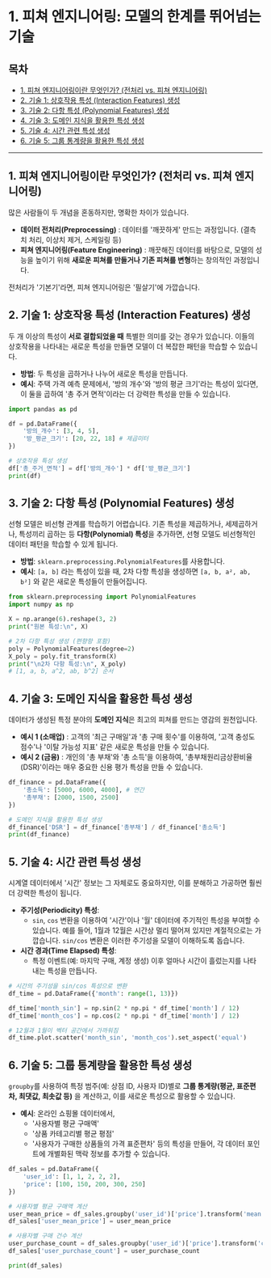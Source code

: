 # 1. 피쳐 엔지니어링: 모델의 한계를 뛰어넘는 기술

## 목차
- [1. 피쳐 엔지니어링이란 무엇인가? (전처리 vs. 피쳐 엔지니어링)](#1-피쳐-엔지니어링이란-무엇인가-전처리-vs-피쳐-엔지니어링)
- [2. 기술 1: 상호작용 특성 (Interaction Features) 생성](#2-기술-1-상호작용-특성-interaction-features-생성)
- [3. 기술 2: 다항 특성 (Polynomial Features) 생성](#3-기술-2-다항-특성-polynomial-features-생성)
- [4. 기술 3: 도메인 지식을 활용한 특성 생성](#4-기술-3-도메인-지식을-활용한-특성-생성)
- [5. 기술 4: 시간 관련 특성 생성](#5-기술-4-시간-관련-특성-생성)
- [6. 기술 5: 그룹 통계량을 활용한 특성 생성](#6-기술-5-그룹-통계량을-활용한-특성-생성)


---

## 1. 피쳐 엔지니어링이란 무엇인가? (전처리 vs. 피쳐 엔지니어링)

많은 사람들이 두 개념을 혼동하지만, 명확한 차이가 있습니다.
- **데이터 전처리(Preprocessing)** : 데이터를 '깨끗하게' 만드는 과정입니다. (결측치 처리, 이상치 제거, 스케일링 등)
- **피쳐 엔지니어링(Feature Engineering)** : 깨끗해진 데이터를 바탕으로, 모델의 성능을 높이기 위해 **새로운 피쳐를 만들거나 기존 피쳐를 변형**하는 창의적인 과정입니다.

전처리가 '기본기'라면, 피쳐 엔지니어링은 '필살기'에 가깝습니다.

## 2. 기술 1: 상호작용 특성 (Interaction Features) 생성

두 개 이상의 특성이 **서로 결합되었을 때** 특별한 의미를 갖는 경우가 있습니다. 이들의 상호작용을 나타내는 새로운 특성을 만들면 모델이 더 복잡한 패턴을 학습할 수 있습니다.

- **방법**: 두 특성을 곱하거나 나누어 새로운 특성을 만듭니다.
- **예시**: 주택 가격 예측 문제에서, '방의 개수'와 '방의 평균 크기'라는 특성이 있다면, 이 둘을 곱하여 '총 주거 면적'이라는 더 강력한 특성을 만들 수 있습니다.

```python
import pandas as pd

df = pd.DataFrame({
    '방의_개수': [3, 4, 5],
    '방_평균_크기': [20, 22, 18] # 제곱미터
})

# 상호작용 특성 생성
df['총_주거_면적'] = df['방의_개수'] * df['방_평균_크기']
print(df)
```

## 3. 기술 2: 다항 특성 (Polynomial Features) 생성

선형 모델은 비선형 관계를 학습하기 어렵습니다. 기존 특성을 제곱하거나, 세제곱하거나, 특성끼리 곱하는 등 **다항(Polynomial) 특성**을 추가하면, 선형 모델도 비선형적인 데이터 패턴을 학습할 수 있게 됩니다.

- **방법**: `sklearn.preprocessing.PolynomialFeatures`를 사용합니다.
- **예시**: `[a, b]` 라는 특성이 있을 때, 2차 다항 특성을 생성하면 `[a, b, a², ab, b²]` 와 같은 새로운 특성들이 만들어집니다.

```python
from sklearn.preprocessing import PolynomialFeatures
import numpy as np

X = np.arange(6).reshape(3, 2)
print("원본 특성:\n", X)

# 2차 다항 특성 생성 (편향항 포함)
poly = PolynomialFeatures(degree=2)
X_poly = poly.fit_transform(X)
print("\n2차 다항 특성:\n", X_poly)
# [1, a, b, a^2, ab, b^2] 순서
```

## 4. 기술 3: 도메인 지식을 활용한 특성 생성

데이터가 생성된 특정 분야의 **도메인 지식**은 최고의 피쳐를 만드는 영감의 원천입니다.

- **예시 1 (소매업)** : 고객의 '최근 구매일'과 '총 구매 횟수'를 이용하여, '고객 충성도 점수'나 '이탈 가능성 지표' 같은 새로운 특성을 만들 수 있습니다.
- **예시 2 (금융)** : 개인의 '총 부채'와 '총 소득'을 이용하여, '총부채원리금상환비율(DSR)'이라는 매우 중요한 신용 평가 특성을 만들 수 있습니다.

```python
df_finance = pd.DataFrame({
    '총소득': [5000, 6000, 4000], # 연간
    '총부채': [2000, 1500, 2500]
})

# 도메인 지식을 활용한 특성 생성
df_finance['DSR'] = df_finance['총부채'] / df_finance['총소득']
print(df_finance)
```

## 5. 기술 4: 시간 관련 특성 생성

시계열 데이터에서 '시간' 정보는 그 자체로도 중요하지만, 이를 분해하고 가공하면 훨씬 더 강력한 특성이 됩니다.

- **주기성(Periodicity) 특성**:
    - `sin`, `cos` 변환을 이용하여 '시간'이나 '월' 데이터에 주기적인 특성을 부여할 수 있습니다. 예를 들어, 1월과 12월은 시간상 멀리 떨어져 있지만 계절적으로는 가깝습니다. `sin/cos` 변환은 이러한 주기성을 모델이 이해하도록 돕습니다.
- **시간 경과(Time Elapsed) 특성**:
    - 특정 이벤트(예: 마지막 구매, 계정 생성) 이후 얼마나 시간이 흘렀는지를 나타내는 특성을 만듭니다.

```python
# 시간의 주기성을 sin/cos 특성으로 변환
df_time = pd.DataFrame({'month': range(1, 13)})

df_time['month_sin'] = np.sin(2 * np.pi * df_time['month'] / 12)
df_time['month_cos'] = np.cos(2 * np.pi * df_time['month'] / 12)

# 12월과 1월이 벡터 공간에서 가까워짐
df_time.plot.scatter('month_sin', 'month_cos').set_aspect('equal')
```

## 6. 기술 5: 그룹 통계량을 활용한 특성 생성

`groupby`를 사용하여 특정 범주(예: 상점 ID, 사용자 ID)별로 **그룹 통계량(평균, 표준편차, 최댓값, 최솟값 등)**  을 계산하고, 이를 새로운 특성으로 활용할 수 있습니다.

- **예시**: 온라인 쇼핑몰 데이터에서,
    - '사용자별 평균 구매액'
    - '상품 카테고리별 평균 평점'
    - '사용자가 구매한 상품들의 가격 표준편차'
    등의 특성을 만들어, 각 데이터 포인트에 개별화된 맥락 정보를 추가할 수 있습니다.

```python
df_sales = pd.DataFrame({
    'user_id': [1, 1, 2, 2, 2],
    'price': [100, 150, 200, 300, 250]
})

# 사용자별 평균 구매액 계산
user_mean_price = df_sales.groupby('user_id')['price'].transform('mean')
df_sales['user_mean_price'] = user_mean_price

# 사용자별 구매 건수 계산
user_purchase_count = df_sales.groupby('user_id')['price'].transform('count')
df_sales['user_purchase_count'] = user_purchase_count

print(df_sales)
```
